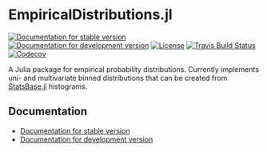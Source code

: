# EmpiricalDistributions.jl

[![Documentation for stable version](https://img.shields.io/badge/docs-stable-blue.svg)](https://oschulz.github.io/EmpiricalDistributions.jl/stable)
[![Documentation for development version](https://img.shields.io/badge/docs-dev-blue.svg)](https://oschulz.github.io/EmpiricalDistributions.jl/dev)
[![License](http://img.shields.io/badge/license-MIT-brightgreen.svg?style=flat)](LICENSE.md)
[![Travis Build Status](https://travis-ci.com/oschulz/EmpiricalDistributions.jl.svg?branch=master)](https://travis-ci.com/oschulz/EmpiricalDistributions.jl)
[![Codecov](https://codecov.io/gh/oschulz/EmpiricalDistributions.jl/branch/master/graph/badge.svg)](https://codecov.io/gh/oschulz/EmpiricalDistributions.jl)

A Julia package for empirical probability distributions. Currently
implements uni- and multivariate binned distributions that can be created
from [StatsBase.jl](https://github.com/JuliaStats/StatsBase.jl) histograms.


## Documentation

* [Documentation for stable version](https://oschulz.github.io/EmpiricalDistributions.jl/stable)
* [Documentation for development version](https://oschulz.github.io/EmpiricalDistributions.jl/dev)
